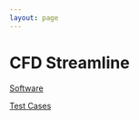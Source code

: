 ```yaml
---
layout: page
---
```


# CFD Streamline

[Software](/docs/software.md)

[Test Cases](/docs/testcases.md)

